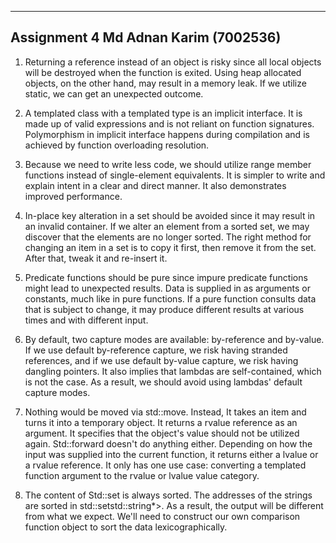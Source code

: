 -----
Assignment 4
Md Adnan Karim (7002536)
-----


1. Returning a reference instead of an object is risky since all local objects will be destroyed when the function is exited. Using heap allocated objects, on the other hand, may result in a memory leak. If we utilize static, we can get an unexpected outcome.

2. A templated class with a templated type is an implicit interface. It is made up of valid expressions and is not reliant on function signatures. Polymorphism in implicit interface happens during compilation and is achieved by function overloading resolution.

3. Because we need to write less code, we should utilize range member functions instead of single-element equivalents. It is simpler to write and explain intent in a clear and direct manner. It also demonstrates improved performance.

4. In-place key alteration in a set should be avoided since it may result in an invalid container. If we alter an element from a sorted set, we may discover that the elements are no longer sorted. The right method for changing an item in a set is to copy it first, then remove it from the set. After that, tweak it and re-insert it.

5. Predicate functions should be pure since impure predicate functions might lead to unexpected results. Data is supplied in as arguments or constants, much like in pure functions. If a pure function consults data that is subject to change, it may produce different results at various times and with different input.

6. By default, two capture modes are available: by-reference and by-value. If we use default by-reference capture, we risk having stranded references, and if we use default by-value capture, we risk having dangling pointers. It also implies that lambdas are self-contained, which is not the case. As a result, we should avoid using lambdas' default capture modes.

7. Nothing would be moved via std::move. Instead, It takes an item and turns it into a temporary object. It returns a rvalue reference as an argument. It specifies that the object's value should not be utilized again. Std::forward doesn't do anything either. Depending on how the input was supplied into the current function, it returns either a lvalue or a rvalue reference. It only has one use case: converting a templated function argument to the rvalue or lvalue value category.


8. The content of Std::set is always sorted. The addresses of the strings are sorted in std::setstd::string*>. As a result, the output will be different from what we expect. We'll need to construct our own comparison function object to sort the data lexicographically. 
